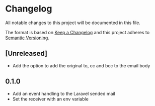 # Changelog
All notable changes to this project will be documented in this file.

The format is based on [Keep a Changelog](http://keepachangelog.com/en/1.0.0/)
and this project adheres to [Semantic Versioning](http://semver.org/spec/v2.0.0.html).


## [Unreleased]
- Add the option to add the original to, cc and bcc to the email body


## 0.1.0
- Add an event handling to the Laravel sended mail
- Set the receiver with an env variable
